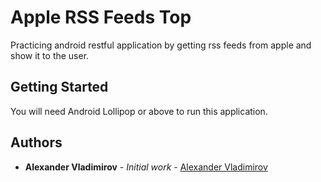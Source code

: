 # Apple RSS Feeds Top

Practicing android restful application by getting rss feeds from apple and show it to the user.

## Getting Started

You will need Android Lollipop or above to run this application.

## Authors

* **Alexander Vladimirov** - *Initial work* - [Alexander Vladimirov](https://github.com/AlexanderVladimirov9090)